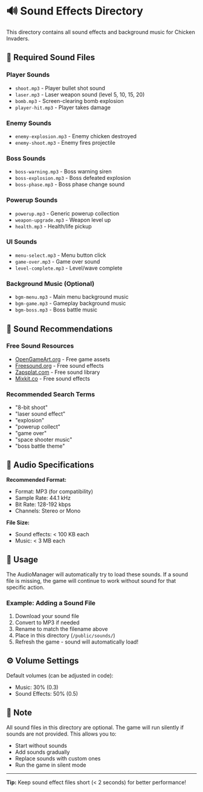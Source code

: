 # 🔊 Sound Effects Directory

This directory contains all sound effects and background music for Chicken Invaders.

## 📁 Required Sound Files

### Player Sounds
- `shoot.mp3` - Player bullet shot sound
- `laser.mp3` - Laser weapon sound (level 5, 10, 15, 20)
- `bomb.mp3` - Screen-clearing bomb explosion
- `player-hit.mp3` - Player takes damage

### Enemy Sounds
- `enemy-explosion.mp3` - Enemy chicken destroyed
- `enemy-shoot.mp3` - Enemy fires projectile

### Boss Sounds
- `boss-warning.mp3` - Boss warning siren
- `boss-explosion.mp3` - Boss defeated explosion
- `boss-phase.mp3` - Boss phase change sound

### Powerup Sounds
- `powerup.mp3` - Generic powerup collection
- `weapon-upgrade.mp3` - Weapon level up
- `health.mp3` - Health/life pickup

### UI Sounds
- `menu-select.mp3` - Menu button click
- `game-over.mp3` - Game over sound
- `level-complete.mp3` - Level/wave complete

### Background Music (Optional)
- `bgm-menu.mp3` - Main menu background music
- `bgm-game.mp3` - Gameplay background music
- `bgm-boss.mp3` - Boss battle music

## 🎵 Sound Recommendations

### Free Sound Resources
- [OpenGameArt.org](https://opengameart.org/) - Free game assets
- [Freesound.org](https://freesound.org/) - Free sound effects
- [Zapsplat.com](https://www.zapsplat.com/) - Free sound library
- [Mixkit.co](https://mixkit.co/free-sound-effects/) - Free sound effects

### Recommended Search Terms
- "8-bit shoot"
- "laser sound effect"
- "explosion"
- "powerup collect"
- "game over"
- "space shooter music"
- "boss battle theme"

## 📝 Audio Specifications

**Recommended Format:**
- Format: MP3 (for compatibility)
- Sample Rate: 44.1 kHz
- Bit Rate: 128-192 kbps
- Channels: Stereo or Mono

**File Size:**
- Sound effects: < 100 KB each
- Music: < 3 MB each

## 🔧 Usage

The AudioManager will automatically try to load these sounds. If a sound file is missing, the game will continue to work without sound for that specific action.

### Example: Adding a Sound File

1. Download your sound file
2. Convert to MP3 if needed
3. Rename to match the filename above
4. Place in this directory (`/public/sounds/`)
5. Refresh the game - sound will automatically load!

## ⚙️ Volume Settings

Default volumes (can be adjusted in code):
- Music: 30% (0.3)
- Sound Effects: 50% (0.5)

## 🚫 Note

All sound files in this directory are optional. The game will run silently if sounds are not provided. This allows you to:
- Start without sounds
- Add sounds gradually
- Replace sounds with custom ones
- Run the game in silent mode

---

**Tip:** Keep sound effect files short (< 2 seconds) for better performance!

